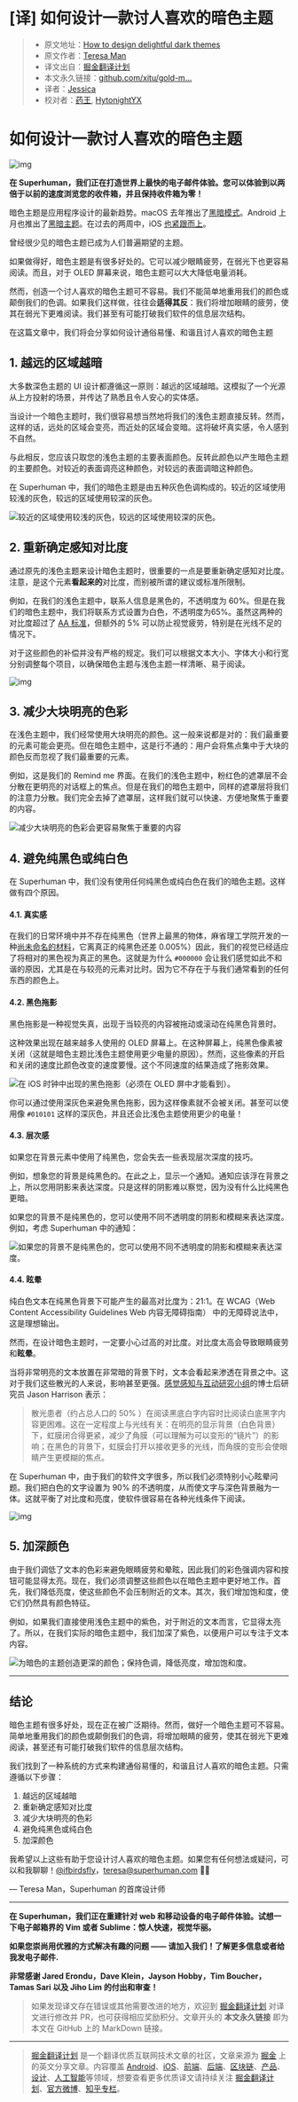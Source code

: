# [译] 如何设计一款讨人喜欢的暗色主题

> - 原文地址：[How to design delightful dark themes](https://blog.superhuman.com/how-to-design-delightful-dark-themes-7b3da644ff1f)
> - 原文作者：[Teresa Man](https://medium.com/@ifbirdsfly)
> - 译文出自：[掘金翻译计划](https://github.com/xitu/gold-miner)
> - 本文永久链接：[github.com/xitu/gold-m…](https://github.com/xitu/gold-miner/blob/master/TODO1/how-to-design-delightful-dark-themes.md)
> - 译者：[Jessica](https://github.com/cyz980908)
> - 校对者：[药王](https://github.com/ArcherGrey), [HytonightYX](https://github.com/HytonightYX)

# 如何设计一款讨人喜欢的暗色主题

![img](https://user-gold-cdn.xitu.io/2019/10/21/16decfc38b8bf28d?imageView2/0/w/1280/h/960/format/webp/ignore-error/1)

**在 Superhuman，我们正在打造世界上最快的电子邮件体验。您可以体验到以两倍于以前的速度浏览您的收件箱，并且保持收件箱为零！**

暗色主题是应用程序设计的最新趋势。macOS 去年推出了[黑暗模式](https://www.apple.com/newsroom/2018/09/macos-mojave-is-available-today/)。Android 上月也推出了[黑暗主题](https://www.android.com/android-10/)。在过去的两周中，iOS [也紧跟而上](https://www.apple.com/ios/ios-13/)。

曾经很少见的暗色主题已成为人们普遍期望的主题。

如果做得好，暗色主题是有很多好处的。它可以减少眼睛疲劳，在弱光下也更容易阅读。而且，对于 OLED 屏幕来说，暗色主题可以大大降低电量消耗。

然而，创造一个讨人喜欢的暗色主题可不容易。我们不能简单地重用我们的颜色或颠倒我们的色调。如果我们这样做，往往会**适得其反**：我们将增加眼睛的疲劳，使其在弱光下更难阅读。我们甚至有可能打破我们软件的信息层次结构。

在这篇文章中，我们将会分享如何设计通俗易懂、和谐且讨人喜欢的暗色主题

## 1. 越远的区域越暗

大多数深色主题的 UI 设计都遵循这一原则：越远的区域越暗。这模拟了一个光源从上方投射的场景，并传达了熟悉且令人安心的实体感。

当设计一个暗色主题时，我们很容易想当然地将我们的浅色主题直接反转。然而，这样的话，远处的区域会变亮，而近处的区域会变暗。这将破坏真实感，令人感到不自然。

与此相反，您应该只取您的浅色主题的主要表面颜色。反转此颜色以产生暗色主题的主要颜色。对较近的表面调亮这种颜色，对较远的表面调暗这种颜色。

在 Superhuman 中，我们的暗色主题是由五种灰色色调构成的。较近的区域使用较浅的灰色，较远的区域使用较深的灰色。

![较近的区域使用较浅的灰色，较远的区域使用较深的灰色。](https://user-gold-cdn.xitu.io/2019/10/21/16decfc3914f217e?imageView2/0/w/1280/h/960/format/webp/ignore-error/1)

## 2. 重新确定感知对比度

通过原先的浅色主题来设计暗色主题时，很重要的一点是要重新确定感知对比度。注意，是这个元素**看起来的**对比度，而别被所谓的建议或标准所限制。

例如，在我们的浅色主题中，联系人信息是黑色的，不透明度为 60%。但是在我们的暗色主题中，我们将联系方式设置为白色，不透明度为65%。虽然这两种的对比度超过了 [AA 标准](https://accessible-colors.com/)，但额外的 5% 可以防止视觉疲劳，特别是在光线不足的情况下。

对于这些颜色的补偿并没有严格的规定。我们可以根据文本大小、字体大小和行宽分别调整每个项目，以确保暗色主题与浅色主题一样清晰、易于阅读。

![img](https://user-gold-cdn.xitu.io/2019/10/21/16decfc388956282?imageView2/0/w/1280/h/960/format/webp/ignore-error/1)

## 3. 减少大块明亮的色彩

在浅色主题中，我们经常使用大块明亮的颜色。这一般来说都是对的：我们最重要的元素可能会更亮。但在暗色主题中，这是行不通的：用户会将焦点集中于大块的颜色反而忽视了我们最重要的元素。

例如，这是我们的 Remind me 界面。在我们的浅色主题中，粉红色的遮罩层不会分散在更明亮的对话框上的焦点。但是在我们的暗色主题中，同样的遮罩层将我们的注意力分散。我们完全去掉了遮罩层，这样我们就可以快速、方便地聚焦于重要的内容。

![减少大块明亮的色彩会更容易聚焦于重要的内容](https://user-gold-cdn.xitu.io/2019/10/21/16decfc38f0aa15d?imageView2/0/w/1280/h/960/format/webp/ignore-error/1)

## 4. 避免纯黑色或纯白色

在 Superhuman 中，我们没有使用任何纯黑色或纯白色在我们的暗色主题。这样做有四个原因。

#### 4.1. 真实感

在我们的日常环境中并不存在纯黑色（世界上最黑的物体，麻省理工学院开发的一种[尚未命名的材料](http://news.mit.edu/2019/blackest-black-material-cnt-0913)，它离真正的纯黑色还差 0.005%）因此，我们的视觉已经适应了将相对的黑色视为真正的黑色。这就是为什么 `#000000` 会让我们感觉如此不和谐的原因，尤其是在与较亮的元素对比时。因为它不存在于与我们通常看到的任何东西的颜色上。

#### 4.2. 黑色拖影

黑色拖影是一种视觉失真，出现于当较亮的内容被拖动或滚动在纯黑色背景时。

这种效果出现在越来越多人使用的 OLED 屏幕上。在这种屏幕上，纯黑色像素被关闭（这就是暗色主题比浅色主题使用更少电量的原因）。然而，这些像素的开启和关闭的速度比颜色改变的速度要慢。这个不同速度的结果造成了拖影效果。

![在 iOS 时钟中出现的黑色拖影（必须在 OLED 屏中才能看到）。](https://user-gold-cdn.xitu.io/2019/10/21/16decfc38ce7eedb?imageslim)

你可以通过使用深灰色来避免黑色拖影，因为这样像素就不会被关闭。甚至可以使用像 `#010101` 这样的深灰色，并且还会比浅色主题使用更少的电量！

#### 4.3. 层次感

如果您在背景元素中使用了纯黑色，您会失去一些表现层次深度的技巧。

例如，想象您的背景是纯黑色的。在此之上，显示一个通知。通知应该浮在背景之上，所以您用阴影来表达深度。只是这样的阴影难以察觉，因为没有什么比纯黑色更暗。

如果您的背景不是纯黑色的，您可以使用不同不透明度的阴影和模糊来表达深度。例如，考虑 Superhuman 中的通知：

![如果您的背景不是纯黑色的，您可以使用不同不透明度的阴影和模糊来表达深度。](https://user-gold-cdn.xitu.io/2019/10/21/16decfc38d35bfe4?imageView2/0/w/1280/h/960/format/webp/ignore-error/1)

#### 4.4. 眩晕

纯白色文本在纯黑色背景下可能产生的最高对比度为：21:1。在 WCAG（Web Content Accessibility Guidelines Web 内容无障碍指南） 中的无障碍说法中，这是理想输出。

然而，在设计暗色主题时，一定要小心过高的对比度。对比度太高会导致眼睛疲劳和**眩晕**。

当将非常明亮的文本放置在非常暗的背景下时，文本会看起来渗透在背景之中。这对于我们这些散光的人来说，影响甚至更强。[感觉感知与互动研究小组](http://www.cs.ubc.ca/labs/spin/)的博士后研究员 Jason Harrison 表示：

> 散光患者（约占总人口的 50% ）在阅读黑底白字内容时比阅读白底黑字内容更困难。这在一定程度上与光线有关：在明亮的显示背景（白色背景）下，虹膜闭合得更紧，减少了角膜（可以理解为可以变形的“镜片”）的影响；在黑色的背景下，虹膜会打开以接收更多的光线，而角膜的变形会使眼睛产生更模糊的焦点。

在 Superhuman 中，由于我们的软件文字很多，所以我们必须特别小心眩晕问题。我们把白色的文字设置为 90% 的不透明度，从而使文字与深色背景融为一体。这就平衡了对比度和亮度，使软件很容易在各种光线条件下阅读。

![img](https://user-gold-cdn.xitu.io/2019/10/21/16decfc4a64c2889?imageView2/0/w/1280/h/960/format/webp/ignore-error/1)

## 5. 加深颜色

由于我们调低了文本的色彩来避免眼睛疲劳和晕眩，因此我们的彩色强调内容和按钮可能显得太亮。现在，我们必须调整这些颜色以在暗色主题中更好地工作。首先，我们降低亮度，使这些颜色不会压制附近的文本。其次，我们增加饱和度，使它们仍然具有颜色特征。

例如，如果我们直接使用浅色主题中的紫色，对于附近的文本而言，它显得太亮了。所以，在我们实际的暗色主题中，我们加深了紫色，以便用户可以专注于文本内容。

![为暗色的主题创造更深的颜色；保持色调，降低亮度，增加饱和度。](https://user-gold-cdn.xitu.io/2019/10/21/16decfc4c4760795?imageView2/0/w/1280/h/960/format/webp/ignore-error/1)

------

## 结论

暗色主题有很多好处，现在正在被广泛期待。然而，做好一个暗色主题可不容易。简单地重用我们的颜色或颠倒我们的色调，将增加眼睛的疲劳，使其在弱光下更难阅读，甚至还有可能打破我们软件的信息层次结构。

我们找到了一种系统的方式来构建通俗易懂的，和谐且讨人喜欢的暗色主题。只需遵循以下步骤：

1. 越远的区域越暗
2. 重新确定感知对比度
3. 减少大块明亮的色彩
4. 避免纯黑色或纯白色
5. 加深颜色

我希望以上这些有助于您设计讨人喜欢的暗色主题。如果您有任何想法或疑问，可以和我聊聊！[@ifbirdsfly](https://twitter.com/ifbirdsfly)，[teresa@superhuman.com](mailto:teresa@superhuman.com) 👩‍🎨

— Teresa Man，Superhuman 的首席设计师

------

**在 Superhuman，我们正在重建针对 web 和移动设备的电子邮件体验。试想一下电子邮箱界的 Vim 或者 Sublime：惊人快速，视觉华丽。**

**如果您崇尚用优雅的方式解决有趣的问题 —— 请加入我们！了解更多信息或者给我发电子邮件.**

**非常感谢 Jared Erondu，Dave Klein，Jayson Hobby，Tim Boucher，Tamas Sari 以及 Jiho Lim 的付出和审查！**

> 如果发现译文存在错误或其他需要改进的地方，欢迎到 [掘金翻译计划](https://github.com/xitu/gold-miner) 对译文进行修改并 PR，也可获得相应奖励积分。文章开头的 **本文永久链接** 即为本文在 GitHub 上的 MarkDown 链接。

------

> [掘金翻译计划](https://github.com/xitu/gold-miner) 是一个翻译优质互联网技术文章的社区，文章来源为 [掘金](https://juejin.im/) 上的英文分享文章。内容覆盖 [Android](https://github.com/xitu/gold-miner#android)、[iOS](https://github.com/xitu/gold-miner#ios)、[前端](https://github.com/xitu/gold-miner#%E5%89%8D%E7%AB%AF)、[后端](https://github.com/xitu/gold-miner#%E5%90%8E%E7%AB%AF)、[区块链](https://github.com/xitu/gold-miner#%E5%8C%BA%E5%9D%97%E9%93%BE)、[产品](https://github.com/xitu/gold-miner#%E4%BA%A7%E5%93%81)、[设计](https://github.com/xitu/gold-miner#%E8%AE%BE%E8%AE%A1)、[人工智能](https://github.com/xitu/gold-miner#%E4%BA%BA%E5%B7%A5%E6%99%BA%E8%83%BD)等领域，想要查看更多优质译文请持续关注 [掘金翻译计划](https://github.com/xitu/gold-miner)、[官方微博](http://weibo.com/juejinfanyi)、[知乎专栏](https://zhuanlan.zhihu.com/juejinfanyi)。